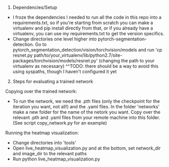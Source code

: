 1. Dependencies/Setup
- I froze the dependencies I needed to run all the code in this repo into a requirements.txt, so if you're starting from scratch you can make a virtualenv and pip install directly from that, or if you already have a virtualenv, you can use my requirements.txt to get the version specifics. 
- Change directories one level higher into pytorch-segmentation-detection. Go to pytorch_segmentation_detection/vision/torchvision/models and run 'cp resnet.py path/to/your_virtualenv/lib/python2.7/site-packages/torchvision/models/resnet.py' (changing the path to your virtualenv as necessary)
^^TODO: there should be a way to avoid this using syspaths, though I haven't configured it yet

2. Steps for evaluating a trained network

Copying over the trained network:
- To run the network, we need the .pth files (only the checkpoint for the iteration you want, not all!) and the .yaml files. In the folder 'networks' make a new folder for the name of the netork you want. Copy over the relevant .pth and .yaml files from your remote machine into this folder. (See script copy_network.py for an example)

Running the heatmap visualization:
- Change directories into 'tools'
- Open live_heatmap_visualization.py and at the bottom, set network_dir and image_dir to the relevant paths
- Run python live_heatmap_visualization.py
